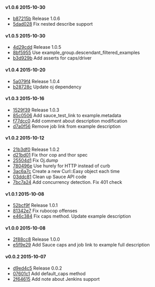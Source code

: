 #### v1.0.6 2015-10-30

- [b87215b](https://github.com/bootstraponline/sauce_rspec/commit/b87215b545a12720c27795543cbb189fa236e06c) Release 1.0.6
- [5dad028](https://github.com/bootstraponline/sauce_rspec/commit/5dad028b4c7cf3208cc9f52caa5d40bfea059421) Fix nested describe support


#### v1.0.5 2015-10-30

- [4d29cdd](https://github.com/bootstraponline/sauce_rspec/commit/4d29cdda614ac93b259913f3ca3b75a7a427417d) Release 1.0.5
- [8bf5955](https://github.com/bootstraponline/sauce_rspec/commit/8bf5955c68b9f86b4b602a31b547ef12a41cef19) Use example_group.descendant_filtered_examples
- [b3d929b](https://github.com/bootstraponline/sauce_rspec/commit/b3d929bbff13d9ea5bb91cd5d35b828fa8293ad1) Add asserts for caps/driver


#### v1.0.4 2015-10-20

- [5a079f4](https://github.com/bootstraponline/sauce_rspec/commit/5a079f464ab372b0e134891754ee313f3a5ae4ed) Release 1.0.4
- [b28728c](https://github.com/bootstraponline/sauce_rspec/commit/b28728c698936171cc564bda24258d728cd47dbf) Update oj dependency


#### v1.0.3 2015-10-16

- [1529f39](https://github.com/bootstraponline/sauce_rspec/commit/1529f396f11f73b3a63f921492fd0382867b5a70) Release 1.0.3
- [85c0506](https://github.com/bootstraponline/sauce_rspec/commit/85c050650b8203c0f5e7ec3dd4eed341007cde66) Add sauce_test_link to example.metadata
- [f77dcc0](https://github.com/bootstraponline/sauce_rspec/commit/f77dcc011852a4310a56a181b27540a534760ade) Add comment about description modification
- [d7a0f56](https://github.com/bootstraponline/sauce_rspec/commit/d7a0f56eb7427c52647dd7088b64a84d402208f9) Remove job link from example description


#### v1.0.2 2015-10-12

- [21b3df0](https://github.com/bootstraponline/sauce_rspec/commit/21b3df0b6042fc93a2426522213b0bfdd4902db7) Release 1.0.2
- [d21bd01](https://github.com/bootstraponline/sauce_rspec/commit/d21bd01bafff4cfd8a87469094ad7b53998b9130) Fix thor cop and thor spec
- [25504d1](https://github.com/bootstraponline/sauce_rspec/commit/25504d1d13d3da96445e80c4009083ee43ae34d1) Fix Oj.dump
- [780496e](https://github.com/bootstraponline/sauce_rspec/commit/780496e1547bad10fe55e3bdba7624cfb0f6183a) Use hurely for HTTP instead of curb
- [3ac6a7c](https://github.com/bootstraponline/sauce_rspec/commit/3ac6a7c106bedd8669be4b9b730280c3b9e9fd77) Create a new Curl::Easy object each time
- [03ddc81](https://github.com/bootstraponline/sauce_rspec/commit/03ddc81a6a0a1d5d3b36a61f34210e3ebfcb5d6f) Clean up Sauce API code
- [7bc7a24](https://github.com/bootstraponline/sauce_rspec/commit/7bc7a24a06c60ee874b8f360b87598544d0fe891) Add concurrency detection. Fix 401 check


#### v1.0.1 2015-10-08

- [52bcf9f](https://github.com/bootstraponline/sauce_rspec/commit/52bcf9fd9dc970122a42fb7eb407de2a9ff37db5) Release 1.0.1
- [81342e7](https://github.com/bootstraponline/sauce_rspec/commit/81342e78c43af3cef72d354a98ae0b7dde3779c2) Fix rubocop offenses
- [e46c384](https://github.com/bootstraponline/sauce_rspec/commit/e46c3843342c0f0ff403b256834ac99e42e323b7) Fix caps method. Update example description


#### v1.0.0 2015-10-08

- [2f88cc8](https://github.com/bootstraponline/sauce_rspec/commit/2f88cc8df603b184074d14454a7e96636c4e1114) Release 1.0.0
- [e5f9e29](https://github.com/bootstraponline/sauce_rspec/commit/e5f9e297347124b95b96c17c6f1056d7ebb2775d) Add Sauce caps and job link to example full description


#### v0.0.2 2015-10-07

- [d9ed4c5](https://github.com/bootstraponline/sauce_rspec/commit/d9ed4c5401c4a3917b6cc572ae7032056c655bee) Release 0.0.2
- [07601c1](https://github.com/bootstraponline/sauce_rspec/commit/07601c1175f90e9a3a496c0e0b121c7a44caf11c) Add default_caps method
- [2f64615](https://github.com/bootstraponline/sauce_rspec/commit/2f646150b1a2ba4eaabe49ea3d27ec5c3c2a9106) Add note about Jenkins support